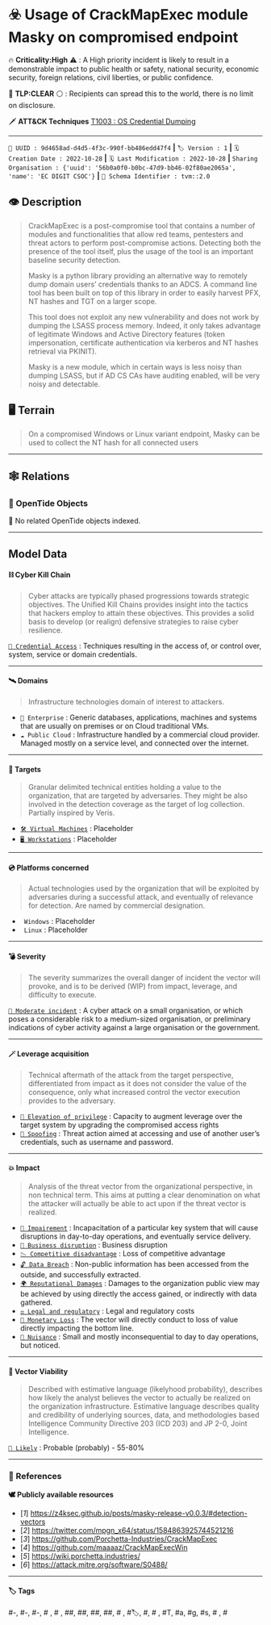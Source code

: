 

# ☣️ Usage of CrackMapExec module Masky on compromised endpoint

🔥 **Criticality:High** ⚠️ : A High priority incident is likely to result in a demonstrable impact to public health or safety, national security, economic security, foreign relations, civil liberties, or public confidence. 

🚦 **TLP:CLEAR** ⚪ : Recipients can spread this to the world, there is no limit on disclosure.


🗡️ **ATT&CK Techniques** [T1003 : OS Credential Dumping](https://attack.mitre.org/techniques/T1003 'Adversaries may attempt to dump credentials to obtain account login and credential material, normally in the form of a hash or a clear text password C')



---

`🔑 UUID : 9d4658ad-d4d5-4f3c-990f-bb486edd47f4` **|** `🏷️ Version : 1` **|** `🗓️ Creation Date : 2022-10-28` **|** `🗓️ Last Modification : 2022-10-28` **|** `Sharing Organisation : {'uuid': '56b0a0f0-b0bc-47d9-bb46-02f80ae2065a', 'name': 'EC DIGIT CSOC'}` **|** `🧱 Schema Identifier : tvm::2.0`


## 👁️ Description

> CrackMapExec is a post-compromise tool that contains a number of
> modules and functionalities that allow red teams, pentesters and
> threat actors to perform post-compromise actions. Detecting
> both the presence of the tool itself, plus the usage of the tool
> is an important baseline security detection.
> 
> Masky is a python library providing an alternative way to remotely
> dump domain users’ credentials thanks to an ADCS. A 
> command line tool has been built on top of this library in order to
> easily harvest PFX, NT hashes and TGT on a larger 
> scope.
> 
> This tool does not exploit any new vulnerability and does not work by
> dumping the LSASS process memory. Indeed, it 
> only takes advantage of legitimate Windows and Active Directory features
> (token impersonation, certificate 
> authentication via kerberos and NT hashes retrieval via PKINIT).
> 
> Masky is a new module, which in certain ways is less noisy than
> dumping LSASS, but if AD CS CAs have auditing enabled, will be
> very noisy and detectable.
> 



## 🖥️ Terrain 

 > On a compromised Windows or Linux variant endpoint, Masky can be used to collect the NT hash for all connected users

---

## 🕸️ Relations



### 🌊 OpenTide Objects
🚫 No related OpenTide objects indexed.





---

## Model Data

#### **⛓️ Cyber Kill Chain**

 > Cyber attacks are typically phased progressions towards strategic objectives. The Unified Kill Chains provides insight into the tactics that hackers employ to attain these objectives. This provides a solid basis to develop (or realign) defensive strategies to raise cyber resilience.

 [`🔑 Credential Access`](https://www.unifiedkillchain.com/assets/The-Unified-Kill-Chain.pdf) : Techniques resulting in the access of, or control over, system, service or domain credentials.

---

#### **🛰️ Domains**

 > Infrastructure technologies domain of interest to attackers.

  - `🏢 Enterprise` : Generic databases, applications, machines and systems that are usually on premises or on Cloud traditional VMs.
 - `☁️ Public Cloud` : Infrastructure handled by a commercial cloud provider. Managed mostly on a service level, and connected over the internet.

---

#### **🎯 Targets**

 > Granular delimited technical entities holding a value to the organization, that are targeted by adversaries. They might be also involved in the detection coverage as the target of log collection. Partially inspired by Veris.

  - [`🛠️ Virtual Machines`](http://veriscommunity.net/enums.html#section-asset) : Placeholder
 - [`🖥️ Workstations`](http://veriscommunity.net/enums.html#section-asset) : Placeholder

---

#### **💿 Platforms concerned**

 > Actual technologies used by the organization that will be exploited by adversaries during a successful attack, and eventually of relevance for detection. Are named by commercial designation.

  - ` Windows` : Placeholder
 - ` Linux` : Placeholder

---

#### **💣 Severity**

 > The severity summarizes the overall danger of incident the vector will provoke, and is to be derived (WIP) from impact, leverage, and difficulty to execute.

 [`🧨 Moderate incident`](https://www.ncsc.gov.uk/news/new-cyber-attack-categorisation-system-improve-uk-response-incidents) : A cyber attack on a small organisation, or which poses a considerable risk to a medium-sized organisation, or preliminary indications of cyber activity against a large organisation or the government.

---

#### **🪄 Leverage acquisition**

 > Technical aftermath of the attack from the target perspective, differentiated from impact as it does not consider the value of the consequence, only what increased control the vector execution provides to the adversary.

  - [`💅 Elevation of privilege`](https://owasp.org/www-community/Threat_Modeling_Process#stride) : Capacity to augment leverage over the target system by upgrading the compromised access rights
 - [`👻 Spoofing`](https://owasp.org/www-community/Threat_Modeling_Process#stride) : Threat action aimed at accessing and use of another user’s credentials, such as username and password.

---

#### **💥 Impact**

 > Analysis of the threat vector from the organizational perspective, in non technical term. This aims at putting a clear denomination on what the attacker will actually be able to act upon if the threat vector is realized.

  - [`🩼 Impairement`](http://veriscommunity.net/enums.html#section-impact) : Incapacitation of a particular key system that will cause disruptions in day-to-day operations, and eventually service delivery.
 - [`🛑 Business disruption`](http://veriscommunity.net/enums.html#section-impact) : Business disruption
 - [`📉 Competitive disadvantage`](http://veriscommunity.net/enums.html#section-impact) : Loss of competitive advantage
 - [`🔓 Data Breach`](http://veriscommunity.net/enums.html#section-impact) : Non-public information has been accessed from the outside, and successfully extracted.
 - [`🌍 Reputational Damages`](http://veriscommunity.net/enums.html#section-impact) : Damages to the organization public view may be achieved by using directly the access gained, or indirectly with data gathered.
 - [`⚖️ Legal and regulatory`](http://veriscommunity.net/enums.html#section-impact) : Legal and regulatory costs
 - [`💸 Monetary Loss`](http://veriscommunity.net/enums.html#section-impact) : The vector will directly conduct to loss of value directly impacting the bottom line.
 - [`😤 Nuisance`](http://veriscommunity.net/enums.html#section-impact) : Small and mostly inconsequential to day to day operations, but noticed.

---

#### **🎲 Vector Viability**

 > Described with estimative language (likelyhood probability), describes how likely the analyst believes the vector to actually be realized on the organization infrastructure. Estimative language describes quality and credibility of underlying sources, data, and methodologies based Intelligence Community Directive 203 (ICD 203) and JP 2-0, Joint Intelligence.

 [`🧐 Likely`](https://www.dni.gov/files/documents/ICD/ICD%20203%20Analytic%20Standards.pdf) : Probable (probably) - 55-80%

---



### 🔗 References



**🕊️ Publicly available resources**

- [_1_] https://z4ksec.github.io/posts/masky-release-v0.0.3/#detection-vectors
- [_2_] https://twitter.com/mpgn_x64/status/1584863925744521216
- [_3_] https://github.com/Porchetta-Industries/CrackMapExec
- [_4_] https://github.com/maaaaz/CrackMapExecWin
- [_5_] https://wiki.porchetta.industries/
- [_6_] https://attack.mitre.org/software/S0488/

[1]: https://z4ksec.github.io/posts/masky-release-v0.0.3/#detection-vectors
[2]: https://twitter.com/mpgn_x64/status/1584863925744521216
[3]: https://github.com/Porchetta-Industries/CrackMapExec
[4]: https://github.com/maaaaz/CrackMapExecWin
[5]: https://wiki.porchetta.industries/
[6]: https://attack.mitre.org/software/S0488/

---

#### 🏷️ Tags

#-, #-, #-, #
, #
, ##, ##, ##, ##, # , #🏷, #️, # , #T, #a, #g, #s, #
, #



